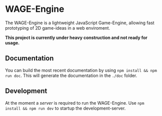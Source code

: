 # WAGE-Engine
The WAGE-Engine is a lightweight JavaScript Game-Engine, allowing fast prototyping of 2D game-ideas in a web enviroment.

**This project is currently under heavy construction and not ready for usage.**

## Documentation
You can build the most recent documentation by using `npm install && npm run doc`. This will generate the documentation in the `./doc` folder.

## Development
At the moment a *server* is required to run the WAGE-Engine. Use `npm install && npm run dev` to startup the development-server.